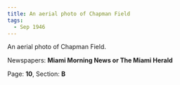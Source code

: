 ```yaml
---  
title: An aerial photo of Chapman Field  
tags:  
  - Sep 1946  
---  
```

  
An aerial photo of Chapman Field.  
  
Newspapers: **Miami Morning News or The Miami Herald**  
  
Page: **10**, Section: **B** 

